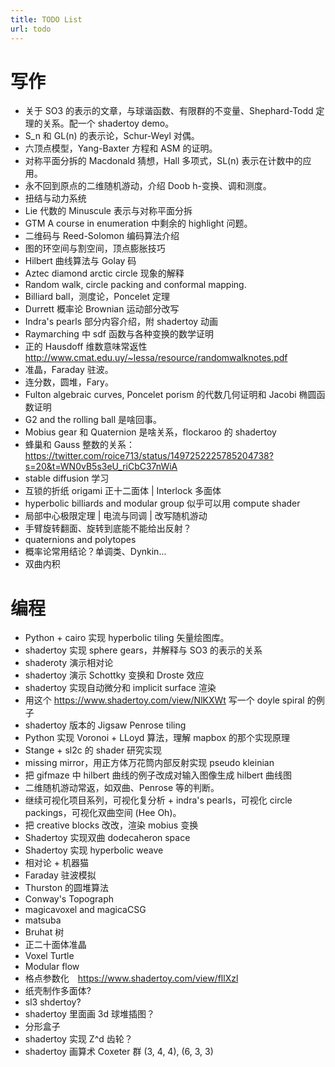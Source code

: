 ```yaml
---
title: TODO List
url: todo
---
```


# 写作

- 关于 SO3 的表示的文章，与球谐函数、有限群的不变量、Shephard-Todd 定理的关系。配一个 shadertoy demo。
- S_n 和 GL(n) 的表示论，Schur-Weyl 对偶。
- 六顶点模型，Yang-Baxter 方程和 ASM 的证明。
- 对称平面分拆的 Macdonald 猜想，Hall 多项式，SL(n) 表示在计数中的应用。
- 永不回到原点的二维随机游动，介绍 Doob h-变换、调和测度。
- 扭结与动力系统
- Lie 代数的 Minuscule 表示与对称平面分拆
- GTM A course in enumeration 中剩余的 highlight 问题。
- 二维码与 Reed-Solomon 编码算法介绍
- 图的环空间与割空间，顶点膨胀技巧
- Hilbert 曲线算法与 Golay 码
- Aztec diamond arctic circle 现象的解释
- Random walk, circle packing and conformal mapping.
- Billiard ball，测度论，Poncelet 定理
- Durrett 概率论 Brownian 运动部分改写
- Indra's pearls 部分内容介绍，附 shadertoy 动画
- Raymarching 中 sdf 函数与各种变换的数学证明
- 正的 Hausdoff 维数意味常返性 http://www.cmat.edu.uy/~lessa/resource/randomwalknotes.pdf
- 准晶，Faraday 驻波。
- 连分数，圆堆，Fary。
- Fulton algebraic curves, Poncelet porism 的代数几何证明和 Jacobi 椭圆函数证明
- G2 and the rolling ball 是啥回事。
- Mobius gear 和 Quaternion 是啥关系，flockaroo 的 shadertoy
- 蜂巢和 Gauss 整数的关系：https://twitter.com/roice713/status/1497252225785204738?s=20&t=WN0vB5s3eU_riCbC37nWiA
- stable diffusion 学习
- 互锁的折纸 origami 正十二面体 | Interlock 多面体
- hyperbolic billiards and modular group  似乎可以用 compute shader
- 局部中心极限定理 | 电流与同调 | 改写随机游动
- 手臂旋转翻面、旋转到底能不能给出反射？
- quaternions and polytopes
- 概率论常用结论？单调类、Dynkin...
- 双曲内积

# 编程

- Python + cairo 实现 hyperbolic tiling 矢量绘图库。
- shadertoy 实现 sphere gears，并解释与 SO3 的表示的关系
- shaderoty 演示相对论
- shadertoy 演示 Schottky 变换和 Droste 效应
- shadertoy 实现自动微分和 implicit surface 渲染
- 用这个 https://www.shadertoy.com/view/NlKXWt 写一个 doyle spiral 的例子
- shadertoy 版本的 Jigsaw Penrose tiling
- Python 实现 Voronoi + LLoyd 算法，理解 mapbox 的那个实现原理
- Stange + sl2c 的 shader 研究实现
- missing mirror，用正方体万花筒内部反射实现 pseudo kleinian
- 把 gifmaze 中 hilbert 曲线的例子改成对输入图像生成 hilbert 曲线图
- 二维随机游动常返，如双曲、Penrose 等的判断。
- 继续可视化项目系列，可视化复分析 + indra's pearls，可视化 circle packings，可视化双曲空间 (Hee Oh)。
- 把 creative blocks 改改，渲染 mobius 变换
- Shadertoy 实现双曲 dodecaheron space
- Shadertoy 实现 hyperbolic weave
- 相对论 + 机器猫
- Faraday 驻波模拟
- Thurston 的圆堆算法
- Conway's Topograph
- magicavoxel and magicaCSG
- matsuba
- Bruhat 树
- 正二十面体准晶
- Voxel Turtle
- Modular flow
- 格点参数化　https://www.shadertoy.com/view/fllXzl
- 纸壳制作多面体?
- sl3 shdertoy?
- shadertoy 里面画 3d 球堆插图？
- 分形盒子
- shadertoy 实现 Z^d 齿轮？
- shadertoy 画算术 Coxeter 群 (3, 4, 4), (6, 3, 3)